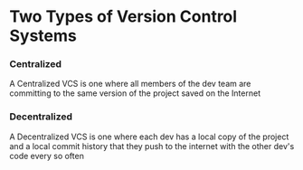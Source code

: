 # Two Types of Version Control Systems

### Centralized

A Centralized VCS is one where all members of the dev team are committing to the same version of the project saved on the Internet

### Decentralized

A Decentralized VCS is one where each dev has a local copy of the project and a local commit history that they push to the internet with the other dev's code every so often
